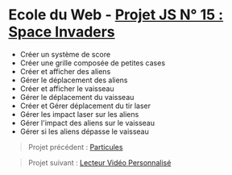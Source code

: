 # Ecole du Web - [Projet JS N° 15 : Space Invaders](https://www.ecole-du-web.net/)
* Créer un système de score
* Créer une grille composée de petites cases
* Créer et afficher des aliens
* Gérer le déplacement des aliens
* Créer et afficher le vaisseau
* Gérer le déplacement du vaisseau
* Créer et Gérer déplacement du tir laser
* Gérer les impact laser sur les aliens
* Gérer l'impact des aliens sur le vaisseau
* Gérer si les aliens dépasse le vaisseau

> Projet précédent : [Particules](https://github.com/Zenitude/ecoleWeb-projetjs-particules)

> Projet suivant : [Lecteur Vidéo Personnalisé]()
